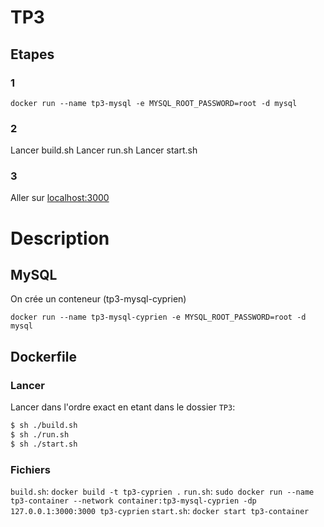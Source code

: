# TP3

## Etapes

### 1

`docker run --name tp3-mysql -e MYSQL_ROOT_PASSWORD=root -d mysql`

### 2

Lancer build.sh
Lancer run.sh
Lancer start.sh

### 3

Aller sur [localhost:3000](http://localhost:3000/)

# Description

## MySQL

On crée un conteneur (tp3-mysql-cyprien)

`docker run --name tp3-mysql-cyprien -e MYSQL_ROOT_PASSWORD=root -d mysql`

## Dockerfile

### Lancer

Lancer dans l'ordre exact en etant dans le dossier `TP3`:

```sh
$ sh ./build.sh
$ sh ./run.sh
$ sh ./start.sh
```

### Fichiers

`build.sh`: `docker build -t tp3-cyprien .`
`run.sh`: `sudo docker run --name tp3-container --network container:tp3-mysql-cyprien -dp 127.0.0.1:3000:3000 tp3-cyprien`
`start.sh`: `docker start tp3-container`